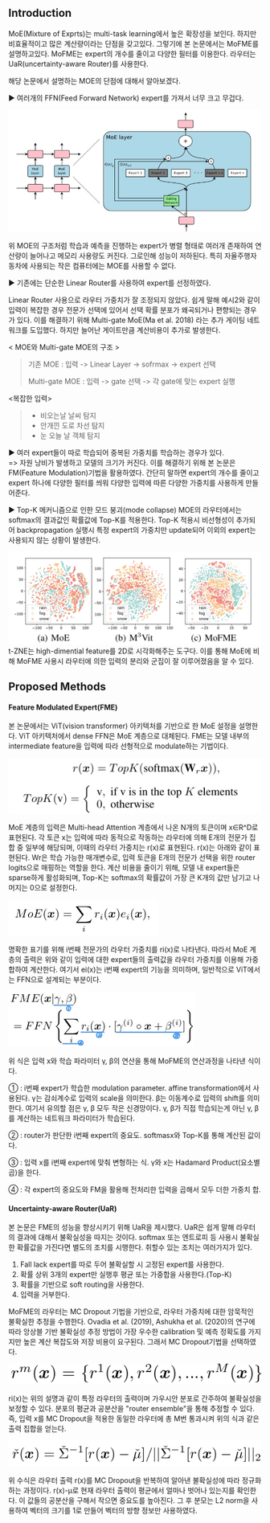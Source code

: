 ## Introduction

MoE(Mixture of Exprts)는 multi-task learning에서 높은 확장성을 보인다. 하지만 비효율적이고 많은 계산량이라는 단점을 갖고있다. 그렇기에 본 논문에서는 MoFME를 설명하고있다. MoFME는 expert의 개수를 줄이고 다양한 필터를 이용한다. 라우터는 UaR(uncertainty-aware Router)를 사용한다.

해당 논문에서 설명하는 MOE의 단점에 대해서 알아보겠다.

▶ 여러개의 FFN(Feed Forward Network) expert를 가져서 너무 크고 무겁다.

![MOE의 구조](img/컴퓨터비전/MOE.jpg)

위 MOE의 구조처럼 학습과 예측을 진행하는 expert가 병렬 형태로 여러개 존재하여 연산량이 늘어나고 메모리 사용량도 커진다. 그로인해 성능이 저하된다.
특히 자율주행자동차에 사용되는 작은 컴퓨터에는 MOE를 사용할 수 없다.  

▶ 기존에는 단순한 Linear Router를 사용하여 expert를 선정하였다. 

Linear Router 사용으로 라우터 가중치가 잘 조정되지 않았다. 쉽게 말해 예시2와 같이 입력이 복잡한 경우 전문가 선택에 있어서 선택 확률 분포가 왜곡되거나 편향되는 경우가 있다. 
이를 해결하기 위해 Multi-gate MoE(Ma et al. 2018) 라는 추가 게이팅 네트워크를 도입했다. 하지만 늘어난 게이트만큼 계산비용이 추가로 발생한다. 

< MOE와 Multi-gate MOE의 구조 >
>기존 MOE
>: 입력 -> Linear Layer -> sofrmax -> expert 선택
>
>Multi-gate MOE
>: 입력 -> gate 선택 -> 각 gate에 맞는 expert 실행

<복잡한 입력>
>- 비오는날 날씨 탐지
>- 안개낀 도로 차선 탐지
>- 눈 오늘 날 객체 탐지 

▶ 여러 expert들이 따로 학습되어 중복된 가중치를 학습하는 경우가 있다.                                                              
=> 자원 낭비가 발생하고 모델의 크기가 커진다.
이를 해결하기 위해 본 논문은 FM(Feature Modulation)기법을 활용하였다. 간단히 말하면 expert의 개수를 줄이고 expert 하나에 다양한 필터를 씌워 다양한 입력에 따른 다양한 가중치를 사용하게 만들어준다.

▶ Top-K 메커니즘으로 인한 모드 붕괴(mode collapse)
MOE의 라우터에서는 softmax의 결과값인 확률값에 Top-K를 적용한다. Top-K 적용시 비선형성이 추가되어 backpropagation 실행시 특정 expert의 가중치만 update되어 이외의 expert는 사용되지 않는 상황이 발생한다.

![t-SNE](img/컴퓨터비전/T_SNE.jpg)
t-ZNE는 high-dimential feature를 2D로 시각화해주는 도구다. 이를 통해 MoE에 비해 MoFME 사용시 라우터에 의한 입력의 분리와 군집이 잘 이루어졌음을 알 수 있다.

## Proposed Methods

#### Feature Modulated Expert(FME)

본 논문에서는 ViT(vision transformer) 아키텍처를 기반으로 한 MoE 설정을 설명한다. ViT 아키텍처에서 dense FFN은 MoE 계층으로 대체된다. FME는 모델 내부의 intermediate feature을 입력에 따라 선형적으로 modulate하는 기법이다.

![](img/컴퓨터비전/TOP_K.jpg)

MoE 계층의 입력은 Multi-head Attention 계층에서 나온 N개의 토큰이며 x∈R^D로 표현된다. 각 토큰 x는 입력에 따라 동적으로 작동하는 라우터에 의해 E개의 전문가 집합 중 일부에 해당되며, 이때의 라우터 가중치는 r(x)로 표현된다. r(x)는 아래와 같이 표현된다. Wr은 학습 가능한 매개변수로, 입력 토큰을 E개의 전문가 선택을 위한 router logits으로 매핑하는 역할을 한다.
계산 비용을 줄이기 위해, 모델 내 expert들은 sparse하게 활성화되며, Top-K는 softmax의 확률값이 가장 큰 K개의 값만 남기고 나머지는 0으로 설정한다.

![](img/컴퓨터비전/MOE_.jpg)

명확한 표기를 위해 i번째 전문가의 라우터 가중치를 ri(x)로 나타낸다. 따라서 MoE 계층의 출력은 위와 같이 입력에 대한 expert들의 출력값을 라우터 가중치를 이용해 가중합하여 계산한다.
여기서 ei(x)는 i번째 expert의 기능을 의미하며, 일반적으로 ViT에서는 FFN으로 설계되는 부분이다.

![dddd](img/컴퓨터비전/FME.jpg)

위 식은 입력 x와 학습 파라미터 γ, β의 연산을 통해 MoFME의 연산과정을 나타낸 식이다. 

① : i번째 expert가 학습한 modulation parameter. affine transformation에서 사용된다. γ는 감쇠계수로 입력의 scale을 의미한다. β는 이동계수로 입력의 shift를 의미한다. 여기서 유의할 점은 γ, β 모두 작은 신경망이다. γ, β가 직접 학습되는게 아닌 γ, β를 계산하는 네트워크 파라미터가 학습된다.    

② : router가 판단한 i번째 expert의 중요도. softmasx와 Top-K를 통해 계산된 값이다.

③ : 입력 x를 i번째 expert에 맞춰 변형하는 식. γ와 x는 Hadamard Product(요소별 곱)을 한다.

④ : 각 expert의 중요도와 FM을 활용해 전처리한 입력을 곱해서 모두 더한 가중치 합.

#### Uncertainty-aware Router(UaR)

본 논문은 FME의 성능을 향상시키기 위해 UaR을 제시했다. UaR은 쉽게 말해 라우터의 결과에 대해서 불확실성을 따지는 것이다. softmax 또는 엔트로피 등 사용시 불확실한 확률값을 가진다면 별도의 조치를 시행한다. 취할수 있는 조치는 여러가지가 있다.
1. Fall lack expert를 따로 두어 불확실할 시 고정된 expert를 사용한다.
2. 확률 상위 3개의 expert만 실행후 평균 또는 가중합을 사용한다.(Top-K)
3. 확률을 기반으로 soft routing을 사용한다.
4. 입력을 거부한다.

MoFME의 라우터는 MC Dropout 기법을 기반으로, 라우터 가중치에 대한 암묵적인 불확실한 추정을 수행한다. Ovadia et al. (2019), Ashukha et al. (2020)의 연구에 따라 앙상블 기반 불확실성 추정 방법이 가장 우수한 calibration 및 예측 정확도를 가지지만 높은 계산 복잡도와 저장 비용이 요구된다. 그래서 MC Dropout기법을 선택하였다.

![ㅇㅇㅇ](img/컴퓨터비전/UaR_rx.jpg)

ri(x)는 위의 설명과 같이 특정 라우터의 출력이며 가우시안 분포로 간주하여 불확실성을 보정할 수 있다. 분포의 평균과 공분산을 "router ensemble"을 통해 추정할 수 있다. 즉, 입력 x를 MC Dropout을 적용한 동일한 라우터에 총 M번 통과시켜 위의 식과 같은 출력 집합을 얻는다.

![ㅇㅇㅇㅇ](img/컴퓨터비전/UaR.jpg)

위 수식은 라우터 출력 r(x)를 MC Dropout을 반복하여 알아낸 불확실성에 따라 정규화하는 과정이다. r(x)-μ로 현재 라우터 출력이 평균에서 얼마나 벗어나 있는지를 확인한다. 이 값들의 공분산을 구해서 작으면 중요도를 높아진다. 그 후 분모는 L2 norm을 사용하여 벡터의 크기를 1로 만들어 벡터의 방향 정보만 사용하였다.